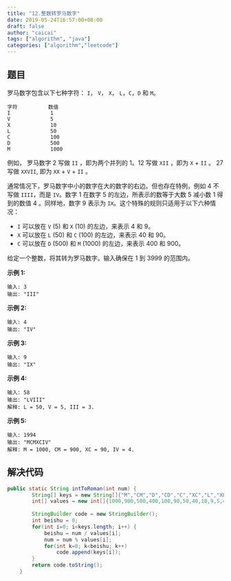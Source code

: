 ```yaml
---
title: "12.整数转罗马数字"
date: 2019-05-24T16:57:00+08:00
draft: false
author: "caicai"
tags: ["algorithm", "java"]
categories: ["algorithm","leetcode"]
---
```


## 题目

罗马数字包含以下七种字符： `I`， `V`， `X`， `L`，`C`，`D` 和 `M`。

```
字符          数值
I             1
V             5
X             10
L             50
C             100
D             500
M             1000
```

例如， 罗马数字 2 写做 `II` ，即为两个并列的 1。12 写做 `XII` ，即为 `X` + `II` 。 27 写做  `XXVII`, 即为 `XX` + `V` + `II` 。

通常情况下，罗马数字中小的数字在大的数字的右边。但也存在特例，例如 4 不写做 `IIII`，而是 `IV`。数字 1 在数字 5 的左边，所表示的数等于大数 5 减小数 1 得到的数值 4 。同样地，数字 9 表示为 `IX`。这个特殊的规则只适用于以下六种情况：

- `I` 可以放在 `V` (5) 和 `X` (10) 的左边，来表示 4 和 9。
- `X` 可以放在 `L` (50) 和 `C` (100) 的左边，来表示 40 和 90。 
- `C` 可以放在 `D` (500) 和 `M` (1000) 的左边，来表示 400 和 900。

给定一个整数，将其转为罗马数字。输入确保在 1 到 3999 的范围内。

**示例 1:**

```
输入: 3
输出: "III"
```

**示例 2:**

```
输入: 4
输出: "IV"
```

**示例 3:**

```
输入: 9
输出: "IX"
```

**示例 4:**

```
输入: 58
输出: "LVIII"
解释: L = 50, V = 5, III = 3.
```

**示例 5:**

```
输入: 1994
输出: "MCMXCIV"
解释: M = 1000, CM = 900, XC = 90, IV = 4.
```

## 解决代码

```java
public static String intToRoman(int num) {
    	String[] keys = new String[]{"M","CM","D","CD","C","XC","L","XL","X","IX","V","IV","I"};
    	int[] values = new int[]{1000,900,500,400,100,90,50,40,10,9,5,4,1};
    	
    	StringBuilder code = new StringBuilder();
    	int beishu = 0;
    	for(int i=0; i<keys.length; i++) {
    		beishu = num / values[i];
    		num = num % values[i];
    		for(int k=0; k<beishu; k++)
    			code.append(keys[i]);
    	}
		return code.toString();
    }
```

